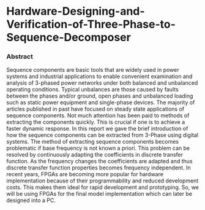 # Hardware-Designing-and-Verification-of-Three-Phase-to-Sequence-Decomposer

### Abstract

Sequence components are basic tools that are widely used in power systems and industrial applications to enable convenient examination and analysis of 3-phased power networks under both balanced and unbalanced operating conditions. Typical unbalances are those caused by faults between the phases and/or ground, open phases and unbalanced loading such as static power equipment and single-phase devices.
The majority of articles published in past have focused on steady state applications of sequence components. Not much attention has been paid to methods of extracting the components quickly. This is crucial if one is to achieve a faster dynamic response. In this report we gave the brief introduction of how the sequence components can be extracted from 3-Phase using digital systems.
The method of extracting sequence components becomes problematic if base frequency is not known a priori. This problem can be resolved by continuously adapting the coefficients in discrete transfer function. As the frequency changes the coefficients are adapted and thus discrete transfer function properties becomes frequency independent.
In recent years, FPGAs are becoming more popular for hardware implementation because of their programmability and reduced development costs. This makes them ideal for rapid development and prototyping. So, we will be using FPGAs for the final model implementation which can later be designed into a PC.
